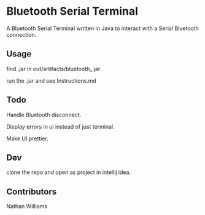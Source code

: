 # Bluetooth Serial Terminal 

A Bluetooth Serial Terminal written in Java to interact with a Serial Bluetooth connection.

## Usage

find .jar in out/artifacts/bluetooth_.jar

run the .jar and see Instructions.md

## Todo

Handle Bluetooth disconnect.

Display errors in ui instead of just terminal.

Make UI prettier.

## Dev

clone the repo and open as project in intellij idea.

## Contributors

Nathan Williams
